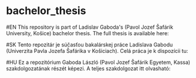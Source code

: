 # bachelor_thesis

#EN
This repository is part of Ladislav Gaboda's (Pavol Jozef Šafárik University, Košice) bachelor thesis. The full thesis is available here:

#SK
Tento repozitár je súčasťou bakalárskej práce Ladislava Gabodu (Univerzita Pavla Jozefa Šafárika v Košiciach). Celá práca je k dispozícii tu:

#HU
Ez a repozitórium Gaboda László (Pavol Jozef Šafárik Egyetem, Kassa) szakdolgozatának részét képezi. A teljes szakdolgozat itt olvasható:
